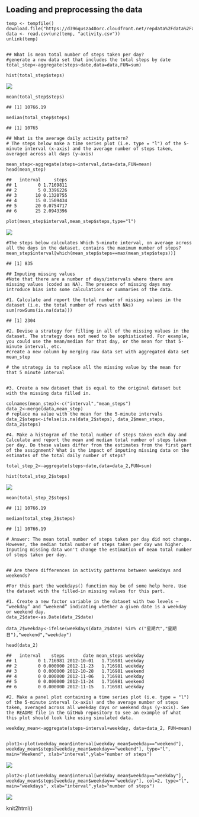 Loading and preprocessing the data
----------------------------------

    temp <- tempfile()
    download.file("https://d396qusza40orc.cloudfront.net/repdata%2Fdata%2Factivity.zip",temp)
    data <- read.csv(unz(temp, "activity.csv"))
    unlink(temp)


    ## What is mean total number of steps taken per day?
    #generate a new data set that includes the total steps by date
    total_step<-aggregate(steps~date,data=data,FUN=sum)

    hist(total_step$steps)

![](PA1_template_files/figure-markdown_strict/unnamed-chunk-1-1.png)

    mean(total_step$steps)

    ## [1] 10766.19

    median(total_step$steps)

    ## [1] 10765

    ## What is the average daily activity pattern?
    # The steps below make a time series plot (i.e. type = "l") of the 5-minute interval (x-axis) and the average number of steps taken, averaged across all days (y-axis)

    mean_step<-aggregate(steps~interval,data=data,FUN=mean)
    head(mean_step)

    ##   interval     steps
    ## 1        0 1.7169811
    ## 2        5 0.3396226
    ## 3       10 0.1320755
    ## 4       15 0.1509434
    ## 5       20 0.0754717
    ## 6       25 2.0943396

    plot(mean_step$interval,mean_step$steps,type="l")

![](PA1_template_files/figure-markdown_strict/unnamed-chunk-1-2.png)

    #The steps below calculates Which 5-minute interval, on average across all the days in the dataset, contains the maximum number of steps?
    mean_step$interval[which(mean_step$steps==max(mean_step$steps))]

    ## [1] 835

    ## Imputing missing values
    #Note that there are a number of days/intervals where there are missing values (coded as NA). The presence of missing days may introduce bias into some calculations or summaries of the data.

    #1. Calculate and report the total number of missing values in the dataset (i.e. the total number of rows with NAs)
    sum(rowSums(is.na(data)))

    ## [1] 2304

    #2. Devise a strategy for filling in all of the missing values in the dataset. The strategy does not need to be sophisticated. For example, you could use the mean/median for that day, or the mean for that 5-minute interval, etc.
    #create a new column by merging raw data set with aggregated data set mean_step

    # the strategy is to replace all the missing value by the mean for that 5 minute interval


    #3. Create a new dataset that is equal to the original dataset but with the missing data filled in.

    colnames(mean_step)<-c("interval","mean_steps")
    data_2<-merge(data,mean_step)
    # replace na value with the mean for the 5-minute intervals
    data_2$steps<-ifelse(is.na(data_2$steps), data_2$mean_steps, data_2$steps)

    #4. Make a histogram of the total number of steps taken each day and Calculate and report the mean and median total number of steps taken per day. Do these values differ from the estimates from the first part of the assignment? What is the impact of imputing missing data on the estimates of the total daily number of steps?

    total_step_2<-aggregate(steps~date,data=data_2,FUN=sum)

    hist(total_step_2$steps)

![](PA1_template_files/figure-markdown_strict/unnamed-chunk-1-3.png)

    mean(total_step_2$steps)

    ## [1] 10766.19

    median(total_step_2$steps)

    ## [1] 10766.19

    # Answer: The mean total number of steps taken per day did not change. However, the median total number of steps taken per day was higher. Inputing missing data won't change the estimation of mean total number of steps taken per day.


    ## Are there differences in activity patterns between weekdays and weekends?

    #For this part the weekdays() function may be of some help here. Use the dataset with the filled-in missing values for this part.

    #1. Create a new factor variable in the dataset with two levels – “weekday” and “weekend” indicating whether a given date is a weekday or weekend day.
    data_2$date<-as.Date(data_2$date)

    data_2$weekday<-ifelse(weekdays(data_2$date) %in% c("星期六","星期日"),"weekend","weekday")

    head(data_2)

    ##   interval    steps       date mean_steps weekday
    ## 1        0 1.716981 2012-10-01   1.716981 weekday
    ## 2        0 0.000000 2012-11-23   1.716981 weekday
    ## 3        0 0.000000 2012-10-28   1.716981 weekend
    ## 4        0 0.000000 2012-11-06   1.716981 weekday
    ## 5        0 0.000000 2012-11-24   1.716981 weekend
    ## 6        0 0.000000 2012-11-15   1.716981 weekday

    #2. Make a panel plot containing a time series plot (i.e. type = "l") of the 5-minute interval (x-axis) and the average number of steps taken, averaged across all weekday days or weekend days (y-axis). See the README file in the GitHub repository to see an example of what this plot should look like using simulated data.

    weekday_mean<-aggregate(steps~interval+weekday, data=data_2, FUN=mean)


    plot1<-plot(weekday_mean$interval[weekday_mean$weekday=="weekend"], weekday_mean$steps[weekday_mean$weekday=="weekend"], type="l", main="Weekend", xlab="interval",ylab="number of steps")

![](PA1_template_files/figure-markdown_strict/unnamed-chunk-1-4.png)

    plot2<-plot(weekday_mean$interval[weekday_mean$weekday=="weekday"], weekday_mean$steps[weekday_mean$weekday=="weekday"], col=2, type="l", main="weekdays", xlab="interval",ylab="number of steps")

![](PA1_template_files/figure-markdown_strict/unnamed-chunk-1-5.png)

knit2html()
